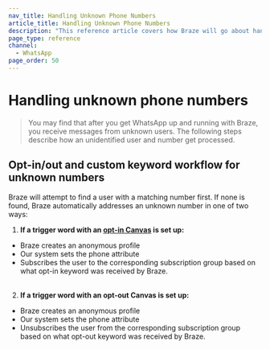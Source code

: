 ```yaml
---
nav_title: Handling Unknown Phone Numbers
article_title: Handling Unknown Phone Numbers
description: "This reference article covers how Braze will go about handling unknown phone numbers for WhatsApp users."
page_type: reference
channel:
  - WhatsApp
page_order: 50
---
```


# Handling unknown phone numbers

> You may find that after you get WhatsApp up and running with Braze, you receive messages from unknown users. The following steps describe how an unidentified user and number get processed.

## Opt-in/out and custom keyword workflow for unknown numbers

Braze will attempt to find a user with a matching number first. If none is found, Braze automatically addresses an unknown number in one of two ways:

1. **If a trigger word with an [opt-in Canvas]({{site.baseurl}}/user_guide/message_building_by_channel/whatsapp/message_processing/opt-ins_and_opt-outs/) is set up:**
- Braze creates an anonymous profile
- Our system sets the phone attribute
- Subscribes the user to the corresponding subscription group based on what opt-in keyword was received by Braze.<br><br>
2. **If a trigger word with an opt-out Canvas is set up:**
- Braze creates an anonymous profile
- Our system sets the phone attribute
- Unsubscribes the user from the corresponding subscription group based on what opt-out keyword was received by Braze.<br><br>


